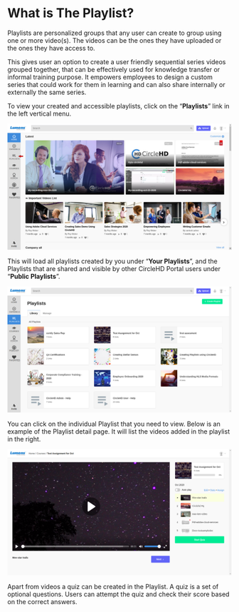 # What is The Playlist?

Playlists are personalized groups that any user can create to group using one or more video\(s\). The videos can be the ones they have uploaded or the ones they have access to. 

This gives user an option to create a user friendly sequential series videos grouped together, that can be effectively used for knowledge transfer or informal training purpose. It empowers employees to design a custom series that could work for them in learning and can also share internally or externally the same series. 

To view your created and accessible playlists, click on the “**Playlists**” link in the left vertical menu.

![](../.gitbook/assets/playlists.png)

This will load all playlists created by you under “**Your Playlists**”, and the Playlists that are shared and visible by other CircleHD Portal users under “**Public Playlists**”.

![](../.gitbook/assets/playlists2.png)

You can click on the individual Playlist that you need to view. Below is an example of the Playlist detail page. It will list the videos added in the playlist in the right.

![](../.gitbook/assets/playlists3.png)

Apart from videos a quiz can be created in the Playlist. A quiz is a set of optional questions. Users can attempt the quiz and check their score based on the correct answers.

